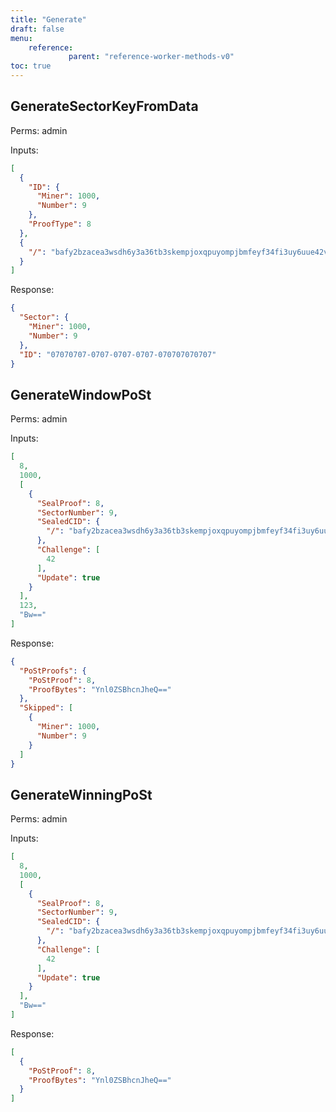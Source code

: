 ```yaml
---
title: "Generate"
draft: false
menu:
    reference:
             parent: "reference-worker-methods-v0"
toc: true
---
```


## GenerateSectorKeyFromData

Perms: admin

Inputs:

```json
[
  {
    "ID": {
      "Miner": 1000,
      "Number": 9
    },
    "ProofType": 8
  },
  {
    "/": "bafy2bzacea3wsdh6y3a36tb3skempjoxqpuyompjbmfeyf34fi3uy6uue42v4"
  }
]
```

Response:

```json
{
  "Sector": {
    "Miner": 1000,
    "Number": 9
  },
  "ID": "07070707-0707-0707-0707-070707070707"
}
```

## GenerateWindowPoSt

Perms: admin

Inputs:

```json
[
  8,
  1000,
  [
    {
      "SealProof": 8,
      "SectorNumber": 9,
      "SealedCID": {
        "/": "bafy2bzacea3wsdh6y3a36tb3skempjoxqpuyompjbmfeyf34fi3uy6uue42v4"
      },
      "Challenge": [
        42
      ],
      "Update": true
    }
  ],
  123,
  "Bw=="
]
```

Response:

```json
{
  "PoStProofs": {
    "PoStProof": 8,
    "ProofBytes": "Ynl0ZSBhcnJheQ=="
  },
  "Skipped": [
    {
      "Miner": 1000,
      "Number": 9
    }
  ]
}
```

## GenerateWinningPoSt

Perms: admin

Inputs:

```json
[
  8,
  1000,
  [
    {
      "SealProof": 8,
      "SectorNumber": 9,
      "SealedCID": {
        "/": "bafy2bzacea3wsdh6y3a36tb3skempjoxqpuyompjbmfeyf34fi3uy6uue42v4"
      },
      "Challenge": [
        42
      ],
      "Update": true
    }
  ],
  "Bw=="
]
```

Response:

```json
[
  {
    "PoStProof": 8,
    "ProofBytes": "Ynl0ZSBhcnJheQ=="
  }
]
```
